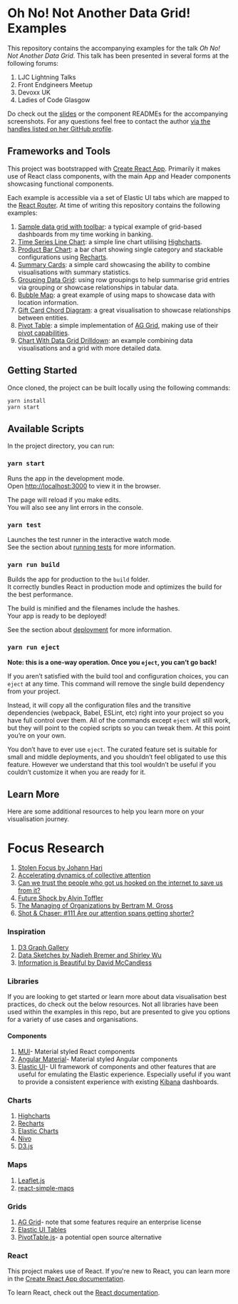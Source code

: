 # Oh No! Not Another Data Grid! Examples

This repository contains the accompanying examples for the talk *Oh No! Not Another Data Grid*. This talk has been presented in several forms at the following forums:

1. LJC Lightning Talks
2. Front Endgineers Meetup
3. Devoxx UK
4. Ladies of Code Glasgow

Do check out the [slides](./slides/Oh%20No!%20Not%20Another%20Data%20Grid!%20Slides.pdf) or the component READMEs for the accompanying screenshots. For any questions feel free to contact the author [via the handles listed on her GitHub profile](https://github.com/carlyrichmond).

## Frameworks and Tools

This project was bootstrapped with [Create React App](https://github.com/facebook/create-react-app). Primarily it makes use of React class components, with the main App and Header components showcasing functional components.

Each example is accessible via a set of Elastic UI tabs which are mapped to the [React Router](https://reactrouter.com/docs/en/v6). At time of writing this repository contains the following examples:

1. [Sample data grid with toolbar](./src/components/SameOldDataGridView/README.md): a typical example of grid-based dashboards from my time working in banking.
2. [Time Series Line Chart](./src/components/TimeSeriesLineChart/README.md): a simple line chart utilising [Highcharts](https://www.highcharts.com/).
3. [Product Bar Chart](./src/components/ProductColumnChart/README.md): a bar chart showing single category and stackable configurations using [Recharts](https://recharts.org/).
4. [Summary Cards](./src/components/summary/README.md): a simple card showcasing the ability to combine visualisations with summary statistics.
5. [Grouping Data Grid](./src/components/GroupingCustomerGrid/README.md): using row groupings to help summarise grid entries via grouping or showcase relationships in tabular data.
6. [Bubble Map](./src/components/BubbleMap/README.md): a great example of using maps to showcase data with location information.
7. [Gift Card Chord Diagram](./src/components/GiftCardChordDiagram/README.md): a great visualisation to showcase relationships between entities.
8. [Pivot Table](./src/components/PivotTable/README.md): a simple implementation of [AG Grid](https://www.ag-grid.com/), making use of their [pivot capabilities](https://www.ag-grid.com/react-data-grid/pivoting/).
9. [Chart With Data Grid Drilldown](./src/components/ChartDrilldown/README.md): an example combining data visualisations and a grid with more detailed data.

## Getting Started

Once cloned, the project can be built locally using the following commands:

```
yarn install
yarn start
```

## Available Scripts

In the project directory, you can run:

### `yarn start`

Runs the app in the development mode.\
Open [http://localhost:3000](http://localhost:3000) to view it in the browser.

The page will reload if you make edits.\
You will also see any lint errors in the console.

### `yarn test`

Launches the test runner in the interactive watch mode.\
See the section about [running tests](https://facebook.github.io/create-react-app/docs/running-tests) for more information.

### `yarn run build`

Builds the app for production to the `build` folder.\
It correctly bundles React in production mode and optimizes the build for the best performance.

The build is minified and the filenames include the hashes.\
Your app is ready to be deployed!

See the section about [deployment](https://facebook.github.io/create-react-app/docs/deployment) for more information.

### `yarn run eject`

**Note: this is a one-way operation. Once you `eject`, you can’t go back!**

If you aren’t satisfied with the build tool and configuration choices, you can `eject` at any time. This command will remove the single build dependency from your project.

Instead, it will copy all the configuration files and the transitive dependencies (webpack, Babel, ESLint, etc) right into your project so you have full control over them. All of the commands except `eject` will still work, but they will point to the copied scripts so you can tweak them. At this point you’re on your own.

You don’t have to ever use `eject`. The curated feature set is suitable for small and middle deployments, and you shouldn’t feel obligated to use this feature. However we understand that this tool wouldn’t be useful if you couldn’t customize it when you are ready for it.

## Learn More

Here are some additional resources to help you learn more on your visualisation journey.

# Focus Research

1. [Stolen Focus by Johann Hari](https://stolenfocusbook.com/)
2. [Accelerating dynamics of collective attention](https://www.nature.com/articles/s41467-019-09311-w)
3. [Can we trust the people who got us hooked on the internet to save us from it?](https://www.vox.com/the-goods/2019/4/25/18515981/google-tristan-harris-attention-economy-silicon-valley)
4. [Future Shock by Alvin Toffler](https://www.goodreads.com/book/show/466537.Future_Shock)
5. [The Managing of Organizations by Bertram M. Gross](https://www.cambridge.org/core/journals/american-political-science-review/article/abs/managing-of-organizations-by-bertram-m-gross-new-york-the-free-press-of-glencoe-1964-2-vols-pp-xxviii-971-2500/0A126A109557A7DA2E3A7862C8C319AD)
6. [Shot & Chaser: #111 Are our attention spans getting shorter?](https://open.spotify.com/episode/6oxgbLRHLHYmGWTrheqPFm?si=832342961f78471e)

### Inspiration

1. [D3 Graph Gallery](https://d3-graph-gallery.com)
2. [Data Sketches by Nadieh Bremer and Shirley Wu](https://www.datasketch.es/)
3. [Information is Beautiful by David McCandless](https://informationisbeautiful.net/)

### Libraries

If you are looking to get started or learn more about data visualisation best practices, do check out the below resources. Not all libraries have been used within the examples in this repo, but are presented to give you options for a variety of use cases and organisations.

#### Components

1. [MUI](https://mui.com/)- Material styled React components
2. [Angular Material](https://material.angular.io/)- Material styled Angular components
3. [Elastic UI](https://elastic.github.io/eui/#/)- UI framework of components and other features that are useful for emulating the Elastic experience. Especially useful if you want to provide a consistent experience with existing [Kibana](https://www.elastic.co/kibana/) dashboards.

### Charts

1. [Highcharts](https://www.highcharts.com/)
2. [Recharts](https://recharts.org/)
3. [Elastic Charts](https://elastic.github.io/eui/#/elastic-charts/creating-charts)
4. [Nivo](https://nivo.rocks/)
5. [D3.js](https://d3js.org/)

### Maps

1. [Leaflet.js](https://leafletjs.com/)
2. [react-simple-maps](https://www.react-simple-maps.io/)

### Grids

1. [AG Grid](https://www.ag-grid.com/)- note that some features require an enterprise license
2. [Elastic UI Tables](https://elastic.github.io/eui/#/tabular-content/tables)
3. [PivotTable.js](https://pivottable.js.org/examples/)- a potential open source alternative

### React

This project makes use of React. If you're new to React, you can learn more in the [Create React App documentation](https://facebook.github.io/create-react-app/docs/getting-started).

To learn React, check out the [React documentation](https://reactjs.org/).
